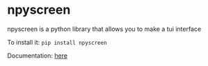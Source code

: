 # npyscreen

npyscreen is a python library that allows you to make a tui interface

To install it: <code>pip install npyscreen</code>

Documentation: [here](https://npyscreen.readthedocs.io/)
